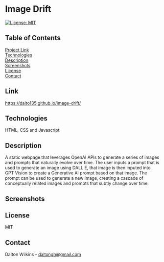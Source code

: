 # Image Drift

[![License: MIT](https://img.shields.io/badge/License-MIT-blue.svg)](https://opensource.org/licenses/MIT)

## Table of Contents
[Project Link](#Link)  
[Technologies](#Technologies)  
[Description](#Description)  
[Screenshots](#Screenshots)  
[License](#License)  
[Contact](#Contact)

## Link
https://dalto135.github.io/image-drift/

## Technologies
HTML, CSS and Javascript

## Description
A static webpage that leverages OpenAI APIs to generate a series of images and prompts that naturally evolve over time. The user inputs a prompt that is used to generate an image using DALL E, that image is then inputed into GPT Vision to create a Generative AI prompt based on that image. The prompt can be used to generate a new image, creating a cascade of conceptually related images and prompts that subtly change over time.

## Screenshots

## License
MIT

## Contact
Dalton Wilkins - daltongh@gmail.com
